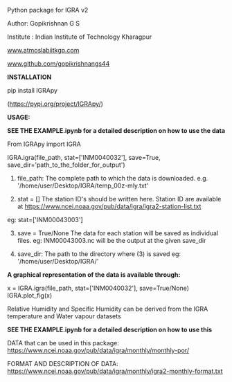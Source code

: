 Python package for IGRA v2

Author: Gopikrishnan G S

Institute : Indian Institute of Technology Kharagpur

www.atmoslabiitkgp.com

www.github.com/gopikrishnangs44



**INSTALLATION**

pip install IGRApy

(https://pypi.org/project/IGRApy/)

**USAGE:**

**SEE THE EXAMPLE.ipynb for a detailed description on how to use the data**


From IGRApy import IGRA

IGRA.igra(file_path, stat=['INM0040032'], save=True, save_dir='path_to_the_folder_for_output')

1. file_path: The complete path to which the data is downloaded.
e.g. '/home/user/Desktop/IGRA/temp_00z-mly.txt'

2. stat = []
The station ID's should be written here.
Station ID are available at  https://www.ncei.noaa.gov/pub/data/igra/igra2-station-list.txt

eg: stat=['INM00043003']

3. save = True/None
The data for each station will be saved as individual files.
eg: INM00043003.nc will be the output at the given save_dir 

4. save_dir: The path to the directory where (3) is saved
eg: '/home/user/Desktop/IGRA/'


**A graphical representation of the data is available through:**

x = IGRA.igra(file_path, stat=['INM0040032'], save=True/None)
IGRA.plot_fig(x)



Relative Humidity and Specific Humidity can be derived from the IGRA temperature and Water vapour datasets


**SEE THE EXAMPLE.ipynb for a detailed description on how to use this**


DATA that can be used in this package:
https://www.ncei.noaa.gov/pub/data/igra/monthly/monthly-por/

FORMAT AND DESCRIPTION OF DATA: https://www.ncei.noaa.gov/pub/data/igra/monthly/igra2-monthly-format.txt

